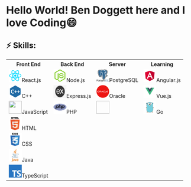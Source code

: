 # Hello World! Ben Doggett here and I love Coding😄

<!--
**bbdoggett3/bbdoggett3** is a ✨ _special_ ✨ repository because its `README.md` (this file) appears on your GitHub profile.

Here are some ideas to get you started:

- 🔭 I’m currently working on ...
- 🌱 I’m currently learning ...
- 👯 I’m looking to collaborate on ...
- 🤔 I’m looking for help with ...
- 💬 Ask me about ...
- 📫 How to reach me: ...
- 😄 Pronouns: ...
- ⚡ Fun fact: ...
-->

## ⚡ Skills:
<table style="width:100%" >
  <tr>
    <th>Front End</th>
    <th>Back End</th> 
    <th>Server</th> 
    <th>Learning</th>
  </tr>
  <tr>
    <td><img style= "width:35px; height:35px;" src = "./pictures/another react logo.png">React.js</td>
    <td><img style= "width:35px; height:35px;" src = "./pictures/node-js-icon.png">Node.js</td>
    <td><img style= "width:35px; height:35px;" src = "./pictures/postgresql.png">PostgreSQL</td>
    <td><img style= "width:35px; height:35px;" src = "./pictures/Angular.png">Angular.js</td>

  </tr>
  <tr>
    <td><img style= "width:35px; height:35px;" src = "./pictures/c-plus-plus-icon.png">C++</td>
    <td><img style= "width:35px; height:35px;" src = "./pictures/express-icon.png">Express.js</td>
    <td><img style= "width:35px; height:35px;" src = "./pictures/Oracle.png">Oracle</td>
    <td><img style= "width:35px; height:35px;" src = "./pictures/Vue.png">Vue.js</td>

  </tr>
  <tr>
    <td><img style= "width:35px; height:35px;" src = "https://cdn.glitch.com/875fcc3a-ee91-4d48-806c-d5b121d9c21c%2Fjavascript-icon.png?v=1594835510447">JavaScript</td>
    <td><img style= "width:35px; height:35px;" src = "./pictures/php.png">PHP</td>
    <td><img style= "width:35px; height:35px;"></td>
    <td><img style= "width:35px; height:35px;" src = "./pictures/golang.png">Go</td>

  </tr>
  <tr>
    <td><img style= "width:35px; height:35px;" src = "./pictures/html5.png">HTML</td>
  </tr>
  <tr>
    <td><img style= "width:35px; height:35px;" src = "./pictures/css3.png">CSS</td>
  </tr>
  <tr>
    <td><img style= "width:35px; height:35px;" src = "./pictures/java.png">Java</td>
  </tr>
  <tr>
    <td><img style= "width:35px; height:35px;" src = "./pictures/typescript.png">TypeScript</td>
  </tr>

</table>
